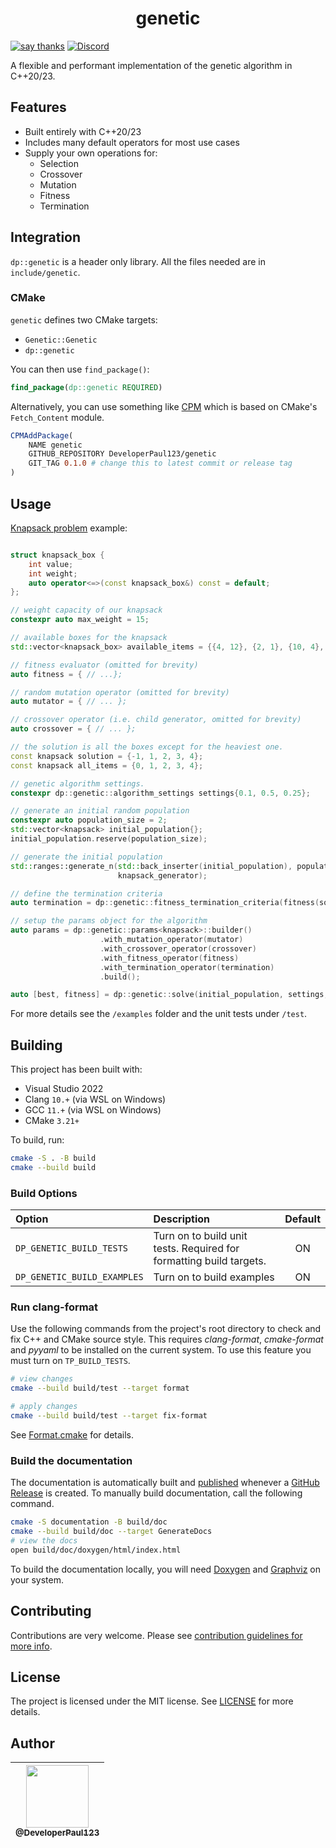 <h1 align=center>
genetic
</h1>

[![say thanks](https://img.shields.io/badge/Say%20Thanks-👍-1EAEDB.svg)](https://github.com/DeveloperPaul123/genetic/stargazers)
[![Discord](https://img.shields.io/discord/652515194572111872)](https://discord.gg/CX2ybByRnt)

A flexible and performant implementation of the genetic algorithm in C++20/23.

## Features

- Built entirely with C++20/23
- Includes many default operators for most use cases
- Supply your own operations for:
  - Selection
  - Crossover
  - Mutation
  - Fitness
  - Termination

## Integration

`dp::genetic` is a header only library. All the files needed are in `include/genetic`.

### CMake

`genetic` defines two CMake targets:

- `Genetic::Genetic`
- `dp::genetic`

You can then use `find_package()`:

```cmake
find_package(dp::genetic REQUIRED)
```

Alternatively, you can use something like [CPM](https://github.com/TheLartians/CPM) which is based on CMake's `Fetch_Content` module.

```cmake
CPMAddPackage(
    NAME genetic
    GITHUB_REPOSITORY DeveloperPaul123/genetic
    GIT_TAG 0.1.0 # change this to latest commit or release tag
)
```

## Usage

[Knapsack problem](https://en.wikipedia.org/wiki/Knapsack_problem) example:

```cpp

struct knapsack_box {
    int value;
    int weight;
    auto operator<=>(const knapsack_box&) const = default;
};

// weight capacity of our knapsack
constexpr auto max_weight = 15;

// available boxes for the knapsack
std::vector<knapsack_box> available_items = {{4, 12}, {2, 1}, {10, 4}, {1, 1}, {2, 2}};

// fitness evaluator (omitted for brevity)
auto fitness = { // ...};

// random mutation operator (omitted for brevity)
auto mutator = { // ... };

// crossover operator (i.e. child generator, omitted for brevity)
auto crossover = { // ... };

// the solution is all the boxes except for the heaviest one.
const knapsack solution = {-1, 1, 2, 3, 4};
const knapsack all_items = {0, 1, 2, 3, 4};

// genetic algorithm settings.
constexpr dp::genetic::algorithm_settings settings{0.1, 0.5, 0.25};

// generate an initial random population
constexpr auto population_size = 2;
std::vector<knapsack> initial_population{};
initial_population.reserve(population_size);

// generate the initial population
std::ranges::generate_n(std::back_inserter(initial_population), population_size,
                        knapsack_generator);

// define the termination criteria
auto termination = dp::genetic::fitness_termination_criteria(fitness(solution));

// setup the params object for the algorithm
auto params = dp::genetic::params<knapsack>::builder()
                    .with_mutation_operator(mutator)
                    .with_crossover_operator(crossover)
                    .with_fitness_operator(fitness)
                    .with_termination_operator(termination)
                    .build();

auto [best, fitness] = dp::genetic::solve(initial_population, settings, params);

```

For more details see the `/examples` folder and the unit tests under `/test`.

## Building

This project has been built with:

- Visual Studio 2022
- Clang `10.+` (via WSL on Windows)
- GCC `11.+` (via WSL on Windows)
- CMake `3.21+`

To build, run:

```bash
cmake -S . -B build
cmake --build build
```

### Build Options

| Option | Description | Default |
|:-------|:------------|:--------:|
| `DP_GENETIC_BUILD_TESTS` | Turn on to build unit tests. Required for formatting build targets. | ON |
| `DP_GENETIC_BUILD_EXAMPLES` | Turn on to build examples | ON |

### Run clang-format

Use the following commands from the project's root directory to check and fix C++ and CMake source style.
This requires _clang-format_, _cmake-format_ and _pyyaml_ to be installed on the current system. To use this feature you must turn on `TP_BUILD_TESTS`.

```bash
# view changes
cmake --build build/test --target format

# apply changes
cmake --build build/test --target fix-format
```
See [Format.cmake](https://github.com/TheLartians/Format.cmake) for details.

### Build the documentation

The documentation is automatically built and [published](https://developerpaul123.github.io/genetic) whenever a [GitHub Release](https://help.github.com/en/github/administering-a-repository/managing-releases-in-a-repository) is created.
To manually build documentation, call the following command.

```bash
cmake -S documentation -B build/doc
cmake --build build/doc --target GenerateDocs
# view the docs
open build/doc/doxygen/html/index.html
```

To build the documentation locally, you will need [Doxygen](https://www.doxygen.nl/) and [Graphviz](https://graphviz.org/) on your system.

## Contributing

Contributions are very welcome. Please see [contribution guidelines for more info](CONTRIBUTING.md).

## License

The project is licensed under the MIT license. See [LICENSE](LICENSE) for more details.

## Author

| [<img src="https://avatars0.githubusercontent.com/u/6591180?s=460&v=4" width="100"><br><sub>@DeveloperPaul123</sub>](https://github.com/DeveloperPaul123) |
|:----:|
